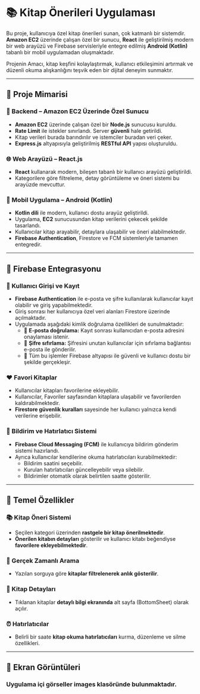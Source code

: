 # 📚 Kitap Önerileri Uygulaması

Bu proje, kullanıcıya özel kitap önerileri sunan, çok katmanlı bir sistemdir. **Amazon EC2** üzerinde çalışan özel bir sunucu, **React** ile geliştirilmiş modern bir web arayüzü ve Firebase servisleriyle entegre edilmiş **Android (Kotlin)** tabanlı bir mobil uygulamadan oluşmaktadır.

Projenin Amacı, kitap keşfini kolaylaştırmak, kullanıcı etkileşimini artırmak ve düzenli okuma alışkanlığını teşvik eden bir dijital deneyim sunmaktır.

---

## 🧱 Proje Mimarisi

### 🔧 Backend – Amazon EC2 Üzerinde Özel Sunucu
- **Amazon EC2** üzerinde çalışan özel bir **Node.js** sunucusu kuruldu.
- **Rate Limit** ile istekler sınırlandı. Server **güvenli** hale getirildi.
- Kitap verileri burada barındırılır ve istemciler buradan veri çeker.
- **Express.js** altyapısıyla geliştirilmiş **RESTful API** yapısı oluşturuldu.

### 🌐 Web Arayüzü – React.js
- **React** kullanarak modern, bileşen tabanlı bir kullanıcı arayüzü geliştirildi.
- Kategorilere göre filtreleme, detay görüntüleme ve öneri sistemi bu arayüzde mevcuttur.

### 📱 Mobil Uygulama – Android (Kotlin)
- **Kotlin dili** ile modern, kullanıcı dostu arayüz geliştirildi.
- Uygulama, **EC2** sunucusundan kitap verilerini çekecek şekilde tasarlandı.
- Kullanıcılar kitap arayabilir, detaylara ulaşabilir ve öneri alabilmektedir.
- **Firebase Authentication**, Firestore ve FCM sistemleriyle tamamen entegredir.

---

## 🔐 Firebase Entegrasyonu
### 👤 Kullanıcı Girişi ve Kayıt
- **Firebase Authentication** ile e-posta ve şifre kullanılarak kullanıcılar kayıt olabilir ve giriş yapabilmektedir.
- Giriş sonrası her kullanıcıya özel veri alanları Firestore üzerinde açılmaktadır.
- Uygulamada aşağıdaki kimlik doğrulama özellikleri de sunulmaktadır:
  - 📩 **E-posta doğrulama:** Kayıt sonrası kullanıcıdan e-posta adresini onaylaması istenir.
  - 🔑 **Şifre sıfırlama:** Şifresini unutan kullanıcılar için sıfırlama bağlantısı e-posta ile gönderilir.
  - 🔐 Tüm bu işlemler Firebase altyapısı ile güvenli ve kullanıcı dostu bir şekilde gerçekleşir.


### ❤️ Favori Kitaplar
- Kullanıcılar kitapları favorilerine ekleyebilir.
- Kullanıcılar, Favoriler sayfasından kitaplara ulaşabilir ve favorilerden kaldırabilmektedir.
- **Firestore güvenlik kuralları** sayesinde her kullanıcı yalnızca kendi verilerine erişebilir.

### 🔔 Bildirim ve Hatırlatıcı Sistemi
- **Firebase Cloud Messaging (FCM)** ile kullanıcıya bildirim gönderim sistemi hazırlandı.
- Ayrıca kullanıcılar kendilerine okuma hatırlatıcıları kurabilmektedir:
  - Bildirim saatini seçebilir.
  - Kurulan hatırlatıcıları güncelleyebilir veya silebilir.
  - Bildirimler otomatik olarak belirtilen saatte gösterilir.

---

## 🎯 Temel Özellikler

### 📚 Kitap Öneri Sistemi
- Seçilen kategori üzerinden **rastgele bir kitap önerilmektedir**.
- **Önerilen kitabın detayları** gösterilir ve kullanıcı kitabı beğendiyse **favorilere ekleyebilmektedir**.

### 🔎 Gerçek Zamanlı Arama
- Yazılan sorguya göre **kitaplar filtrelenerek anlık gösterilir**.

### 📖 Kitap Detayları
- Tıklanan kitaplar **detaylı bilgi ekranında** alt sayfa (BottomSheet) olarak açılır.

### ⏰ Hatırlatıcılar
- Belirli bir saate **kitap okuma hatırlatıcıları** kurma, düzenleme ve silme özellikleri.

---

## 📸 Ekran Görüntüleri

### Uygulama içi görseller **images** klasöründe bulunmaktadır.

